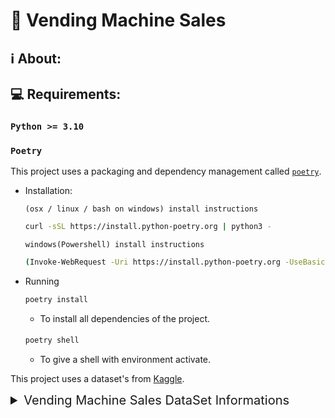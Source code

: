 # 🏪 Vending Machine Sales

## ℹ️ About:

## 💻 Requirements:

### `Python >= 3.10`

### `Poetry`

This project uses a packaging and dependency management called [`poetry`](https://python-poetry.org/).

- Installation:

  `(osx / linux / bash on windows) install instructions`

  ```bash
  curl -sSL https://install.python-poetry.org | python3 -
  ```

  `windows(Powershell) install instructions`

  ```bash
  (Invoke-WebRequest -Uri https://install.python-poetry.org -UseBasicParsing).Content | py -
  ```

- Running

  ```bash
  poetry install
  ```

  - To install all dependencies of the project.

  ####

  ```bash
  poetry shell
  ```

  - To give a shell with environment activate.

This project uses a dataset's from [Kaggle](https://www.kaggle.com/).

<details>
  <summary style="font-size: 20px;"> Vending Machine Sales DataSet Informations</summary>

<br>

- [Vending Machine Sales](https://www.kaggle.com/datasets/awesomeasingh/vending-machine-sales)


|Status|Represents if the machine data is successfully processed|
|:---:|:---:|
|Device ID|Unique electronic identifier ( also called as ePort) for the vending machine. A machine is allocated a unique ePrt * device|
|Location|Indicates location of the vending machine|
|Machine|User-friendly machine name|
|Product|Product vended from the machine|
|Category| Carbonated / Food / Non-carbonated / Water|
|Transaction| Unique identifier for every transaction|
|TransDate | The Date & time of transaction|
|Type | Type of transaction ( Cash / Credit )|
|RCoil | Coil # used to vend the product|
|RPrice | Price of the Product|
|RQty | Quantity sold. This is usually one but machines can be configured to sell more items in a single transaction|
|MCoil | Mapped coil # used to vend the product ( from toucan )|
|MPrice | Mapped price of the Product|
|MQty | Mapped quantity sold. This is usually one but machines can be configured to sell more items in a single transaction|
|LineTotal | Total sale per transaction|
|TransTotal | Represents total of all transactions that will show up on the Credit Card. A user could vend a drink for $3 and a snack for $1.5 making a total of $4.50|
|Prcd Date | Date when the transaction was processed by SeedLive ( an entity that is used to aggregate all transactions electronically )|

</details>